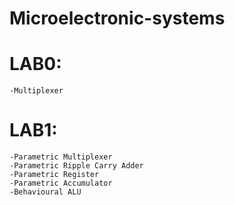 # Microelectronic-systems

# LAB0:
	-Multiplexer

# LAB1:
	-Parametric Multiplexer
	-Parametric Ripple Carry Adder
	-Parametric Register
	-Parametric Accumulator
	-Behavioural ALU
